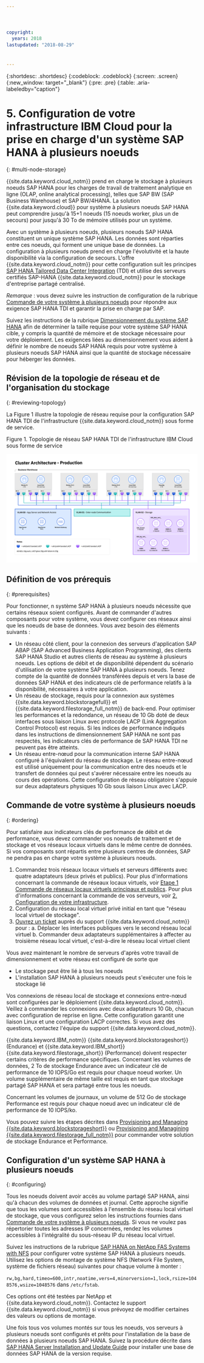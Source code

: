 ```yaml
---



copyright:
  years: 2018
lastupdated: "2018-08-29"


---
```


{:shortdesc: .shortdesc}
{:codeblock: .codeblock}
{:screen: .screen}
{:new_window: target="_blank"}
{:pre: .pre}
{:table: .aria-labeledby="caption"}

# 5. Configuration de votre infrastructure IBM Cloud pour la prise en charge d'un système SAP HANA à plusieurs noeuds
{: #multi-node-storage}

{{site.data.keyword.cloud_notm}} prend en charge le stockage à plusieurs noeuds SAP HANA pour les charges de travail de traitement analytique en ligne (OLAP, online analytical processing), telles que SAP BW (SAP Business Warehouse) et SAP BW/4HANA. La solution {{site.data.keyword.cloud}} pour système à plusieurs noeuds SAP HANA peut comprendre jusqu'à 15+1 noeuds (15 noeuds worker, plus un de secours) pour jusqu'à 30 To de mémoire utilisés pour un système.

Avec un système à plusieurs noeuds, plusieurs noeuds SAP HANA constituent un unique système SAP HANA. Les données sont réparties entre ces noeuds, qui forment une unique base de données. La configuration à plusieurs noeuds prend en charge l'évolutivité et la haute disponibilité via la configuration de secours. L'offre {{site.data.keyword.cloud_notm}} pour cette configuration suit les principes [SAP HANA Tailored Data Center Integration](https://blogs.saphana.com/2015/02/18/sap-hana-tailored-data-center-integration-tdi-overview/) (TDI) et utilise des serveurs certifiés SAP-HANA {{site.data.keyword.cloud_notm}} pour le stockage d'entreprise partagé centralisé.

*Remarque* : vous devez suivre les instruction de configuration de la rubrique [Commande de votre système à plusieurs noeuds](#ordering) pour répondre aux exigence SAP HANA TDI et garantir la prise en charge par SAP.

Suivez les instructions de la rubrique [Dimensionnement du système SAP HANA](https://help.sap.com/viewer/eb3777d5495d46c5b2fa773206bbfb46/2.0.00/en-US/d4a122a7bb57101493e3f5ca08e6b039.html) afin de déterminer la taille requise pour votre système SAP HANA cible, y compris la quantité de mémoire et de stockage nécessaire pour votre déploiement. Les exigences liées au dimensionnement vous aident à définir le nombre de noeuds SAP HANA requis pour votre système à plusieurs noeuds SAP HANA ainsi que la quantité de stockage nécessaire pour héberger les données.

## Révision de la topologie de réseau et de l'organisation du stockage
{: #reviewing-topology}

La Figure 1 illustre la topologie de réseau requise pour la configuration SAP HANA TDI de l'infrastructure {{site.data.keyword.cloud_notm}} sous forme de service.

Figure 1. Topologie de réseau SAP HANA TDI de l'infrastructure IBM Cloud sous forme de service

![Figure 1. Topologie de réseau SAP HANA TDI de l'infrastructure IBM Cloud sous forme de service](/images/SAP-BW.png "Topologie de réseau SAP HANA TDI de l'infrastructure IBM Cloud sous forme de service")

## Définition de vos prérequis
{: #prerequisites}

Pour fonctionner, n système SAP HANA à plusieurs noeuds nécessite que certains réseaux soient configurés. Avant de commander d'autres composants pour votre système, vous devez configurer ces réseaux ainsi que les noeuds de base de données. Vous avez besoin des éléments suivants :
* Un réseau côté client, pour la connexion des serveurs d'application SAP ABAP (SAP Advanced Business Application Programming), des clients SAP HANA Studio et autres clients de réseau au système à plusieurs noeuds. Les options de débit et de disponibilité dépendent du scénario d'utilisation de votre système SAP HANA à plusieurs noeuds. Tenez compte de la quantité de données transférées depuis et vers la base de données SAP HANA et des indicateurs clé de performance relatifs à la disponibilité, nécessaires à votre application.
* Un réseau de stockage, requis pour la connexion aux systèmes {{site.data.keyword.blockstoragefull}} et {{site.data.keyword.filestorage_full_notm}} de back-end. Pour optimiser les performances et la redondance, un réseau de 10 Gb doté de deux interfaces sous liaison Linux avec protocole LACP (Link Aggregation Control Protocol) est requis. Si les indices de performance indiqués dans les instructions de dimensionnement SAP HANA ne sont pas respectés, les indicateurs clés de performance de SAP HANA TDI ne peuvent pas être atteints.
* Un réseau entre-nœud pour la communication interne SAP HANA configuré à l'équivalent du réseau de stockage. Le réseau entre-nœud est utilisé uniquement pour la communication entre des noeuds et le transfert de données qui peut s'avérer nécessaire entre les noeuds au cours des opérations. Cette configuration de réseau obligatoire s'appuie sur deux adaptateurs physiques 10 Gb sous liaison Linux avec LACP.

## Commande de votre système à plusieurs noeuds
{: #ordering}

Pour satisfaire aux indicateurs clés de performance de débit et de performance, vous devez commander vos noeuds de traitement et de stockage et vos réseaux locaux virtuels dans le même centre de données. Si vos composants sont répartis entre plusieurs centres de données, SAP ne pendra pas en charge votre système à plusieurs noeuds.

1. Commandez trois réseaux locaux virtuels et serveurs différents avec quatre adaptateurs (deux privés et publics). Pour plus d'informations concernant la commande de réseaux locaux virtuels, voir [Etape 1 Commande de réseaux locaux virtuels principaux et publics](https://console.bluemix.net/docs/infrastructure/virtualization/advanced-single-site-vmware-reference-architecturesoftlayer.html#step-1-ordering-primary-public-and-private-vlans). Pour plus d'informations concernant la commande de vos serveurs, voir [2. Configuration de votre infrastructure](https://console.bluemix.net/docs/infrastructure/sap-hana/hana-setting-up-infrastructure.html#set_up_infrastructure).
2. Configuration du réseau local virtuel privé initial en tant que "réseau local virtuel de stockage". 
3. [Ouvrez un ticket](https://console.bluemix.net/docs/get-support/howtogetsupport.html#open-ticket) auprès du support {{site.data.keyword.cloud_notm}} pour :
   a. Déplacer les interfaces publiques vers le second réseau local virtuel
   b. Commander deux adaptateurs supplémentaires à affecter au troisième réseau local virtuel, c'est-à-dire le réseau local virtuel client

Vous avez maintenant le nombre de serveurs d'après votre travail de dimensionnement et votre réseau est configuré de sorte que 
* Le stockage peut être lié à tous les noeuds
* L'installation SAP HANA à plusieurs noeuds peut s'exécuter une fois le stockage lié

Vos connexions de réseau local de stockage et connexions entre-nœud sont configurées par le déploiement {{site.data.keyword.cloud_notm}}. Veillez à commander les connexions avec deux adaptateurs 10 Gb, chacun avec configuration de reprise en ligne. Cette configuration garantit une liaison Linux et une configuration LACP correctes. Si vous avez des questions, contactez l'équipe du support {{site.data.keyword.cloud_notm}}.

{{site.data.keyword.IBM_notm}} {{site.data.keyword.blockstorageshort}} (Endurance) et {{site.data.keyword.IBM_short}} {{site.data.keyword.filestorage_short}} (Performance) doivent respecter certains critères de performance spécifiques. Concernant les volumes de données, 2 To de stockage Endurance avec un indicateur clé de performance de 10 IOPS/Go est requis pour chaque noeud worker. Un volume supplémentaire de même taille est requis en tant que stockage partagé SAP HANA et sera partagé entre tous les noeuds.

Concernant les volumes de journaux, un volume de 512 Go de stockage Performance est requis pour chaque noeud avec un indicateur clé de performance de 10 IOPS/ko.

Vous pouvez suivre les étapes décrites dans [Provisioning and Managing {{site.data.keyword.blockstorageshort}}](https://console.bluemix.net/docs/infrastructure/BlockStorage/provisioning-block_storage.html#provisioning-and-managing-block-storage) ou [Provisioning and Managining {{site.data.keyword.filestorage_full_notm}}](https://console.bluemix.net/docs/infrastructure/FileStorage/provisioning-file-storage.html#provisioning-and-managing-ibm-file-storage-for-ibm-cloud) pour commander votre solution de stockage Endurance et Performance.

## Configuration d'un système SAP HANA à plusieurs noeuds
{: #configuring}

Tous les noeuds doivent avoir accès au volume partagé SAP HANA, ainsi qu'à chacun des volumes de données et journal. Cette approche signifie que tous les volumes sont accessibles à l'ensemble du réseau local virtuel de stockage, que vous configurez selon les instructions fournies dans [Commande de votre système à plusieurs noeuds](#ordering). Si vous ne voulez pas répertorier toutes les adresses IP concernées, rendez les volumes accessibles à l'intégralité du sous-réseau IP du réseau local virtuel.

Suivez les instructions de la rubrique [SAP HANA on NetApp FAS Systems with NFS](https://www.netapp.com/us/media/tr-4290.pdf) pour configurer votre système SAP HANA à plusieurs noeuds. Utilisez les options de montage de système NFS (Network File System, système de fichiers réseau) suivantes pour chaque volume à monter :

`rw,bg,hard,timeo=600,intr,noatime,vers=4,minorversion=1,lock,rsize=1048576,wsize=1048576` dans `/etc/fstab`.

Ces options ont été testées par NetApp et {{site.data.keyword.cloud_notm}}. Contactez le support {{site.data.keyword.cloud_notm}} si vous prévoyez de modifier certaines des valeurs ou options de montage.

Une fois tous vos volumes montés sur tous les noeuds, vos serveurs à plusieurs noeuds sont configurés et prêts pour l'installation de la base de données à plusieurs noeuds SAP HANA. Suivez la procédure décrite dans [SAP HANA Server Installation and Update Guide](https://help.sap.com/viewer/2c1988d620e04368aa4103bf26f17727/2.0.03/en-US) pour installer une base de données SAP HANA de la version requise.
